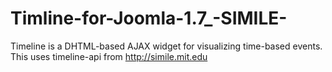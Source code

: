 Timline-for-Joomla-1.7_-SIMILE-
===============================

Timeline is a DHTML-based AJAX widget for visualizing time-based events. This uses timeline-api from http://simile.mit.edu